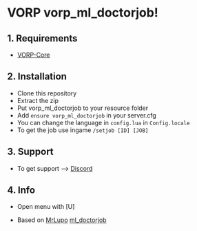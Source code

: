 # VORP vorp_ml_doctorjob!

## 1. Requirements

- [VORP-Core](https://github.com/VORPCORE/VORP-Core)

## 2. Installation

- Clone this repository
- Extract the zip
- Put vorp_ml_doctorjob to your resource folder
- Add ```ensure vorp_ml_doctorjob``` in your server.cfg
- You can change the language in ```config.lua``` in ```Config.locale```
- To get the job use ingame ```/setjob [ID] [JOB]```


## 3. Support
- To get support --> [Discord](http://discord.vorpcore.com/)

## 4. Info

- Open menu with [U]

- Based on [MrLupo](https://github.com/mrlupo) [ml_doctorjob](https://github.com/mrlupo/ml_policejob)
